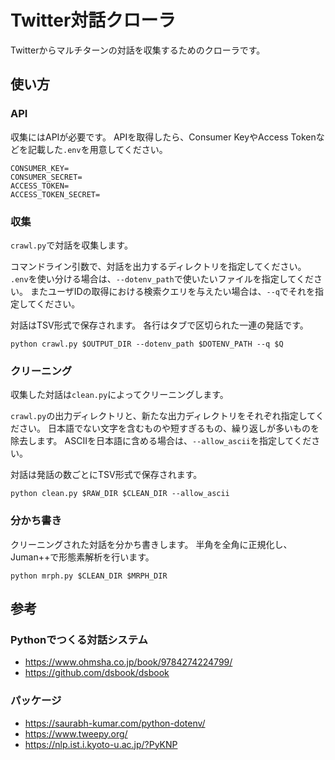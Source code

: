 # Twitter対話クローラ

Twitterからマルチターンの対話を収集するためのクローラです。

## 使い方

### API

収集にはAPIが必要です。
APIを取得したら、Consumer KeyやAccess Tokenなどを記載した`.env`を用意してください。

```
CONSUMER_KEY=
CONSUMER_SECRET=
ACCESS_TOKEN=
ACCESS_TOKEN_SECRET=
```

### 収集

`crawl.py`で対話を収集します。

コマンドライン引数で、対話を出力するディレクトリを指定してください。
`.env`を使い分ける場合は、`--dotenv_path`で使いたいファイルを指定してください。
またユーザIDの取得における検索クエリを与えたい場合は、`--q`でそれを指定してください。

対話はTSV形式で保存されます。
各行はタブで区切られた一連の発話です。

```
python crawl.py $OUTPUT_DIR --dotenv_path $DOTENV_PATH --q $Q
```

### クリーニング

収集した対話は`clean.py`によってクリーニングします。

`crawl.py`の出力ディレクトリと、新たな出力ディレクトリをそれぞれ指定してください。
日本語でない文字を含むものや短すぎるもの、繰り返しが多いものを除去します。
ASCIIを日本語に含める場合は、`--allow_ascii`を指定してください。

対話は発話の数ごとにTSV形式で保存されます。

```
python clean.py $RAW_DIR $CLEAN_DIR --allow_ascii
```

### 分かち書き

クリーニングされた対話を分かち書きします。
半角を全角に正規化し、Juman++で形態素解析を行います。

```
python mrph.py $CLEAN_DIR $MRPH_DIR
```

## 参考

### Pythonでつくる対話システム

- https://www.ohmsha.co.jp/book/9784274224799/
- https://github.com/dsbook/dsbook

### パッケージ

- https://saurabh-kumar.com/python-dotenv/
- https://www.tweepy.org/
- https://nlp.ist.i.kyoto-u.ac.jp/?PyKNP
